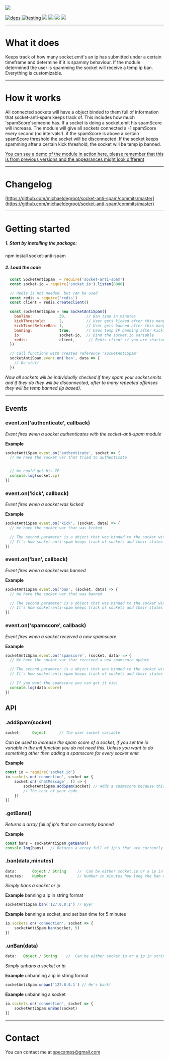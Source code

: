 [![](https://nodei.co/npm/socket-anti-spam.png?downloads=true&downloadRank=true&stars=true)](https://www.npmjs.com/package/socket-anti-spam)

[![](https://david-dm.org/michaeldegroot/socket-anti-spam.svg 'deps') ](https://david-dm.org/michaeldegroot/socket-anti-spam 'david-dm')
[![](https://travis-ci.org/michaeldegroot/socket-anti-spam.svg?branch=master 'testing') ](https://travis-ci.org/michaeldegroot/socket-anti-spam 'travis-ci')
[![](https://coveralls.io/repos/michaeldegroot/socket-anti-spam/badge.svg?branch=master&service=github)](https://coveralls.io/github/michaeldegroot/socket-anti-spam?branch=master)
![](https://img.shields.io/badge/Node-%3E%3D6.0-green.svg)
![](https://img.shields.io/npm/dt/socket-anti-spam.svg)
![](https://img.shields.io/npm/l/express.svg)
___
# What it does


Keeps track of how many socket.emit's an ip has submitted under a certain timeframe and determine if it is spammy behaviour.
If the module determined the user is spamming the socket will receive a temp ip ban. Everything is customizable.


___
# How it works
All connected sockets will have a object binded to them full of information that socket-anti-spam keeps track of.
This includes how much 'spamScore'someone has. If a socket is doing a socket.emit his spamScore will increase.
The module will give all sockets connected a -1 spamScore every second (no intervals!).
if the spamScore is above a certain spamScore threshold the socket will be disconnected.
If the socket keeps spamming after a certain kick threshold, the socket will be temp ip banned.


[You can see a demo of the module in action here, please remember that this is from previous versions and the appearances might look different](https://bitbucket.org/repo/kR4677/images/1013607973-socketspam.gif)
___
# Changelog


[https://github.com/michaeldegroot/socket-anti-spam/commits/master](https://github.com/michaeldegroot/socket-anti-spam/commits/master)
___
#  Getting started


##### 1. Start by installing the package:
  npm install socket-anti-spam

##### 2. Load the code

```javascript
  const SocketAntiSpam  = require('socket-anti-spam')
  const socket-io = require('socket.io').listen(8080)

  // Redis is not needed, but can be used
  const redis = require('redis')
  const client = redis.createClient()

  const socketAntiSpam = new SocketAntiSpam({
    banTime:            30,         // Ban time in minutes
    kickThreshold:      2,          // User gets kicked after this many spam score
    kickTimesBeforeBan: 1,          // User gets banned after this many kicks
    banning:            true,       // Uses temp IP banning after kickTimesBeforeBan
    io:                 socket-io,  // Bind the socket.io variable
    redis:              client,      // Redis client if you are sharing multiple servers
  })

  // Call functions with created reference 'socketAntiSpam'
  socketAntiSpam.event.on('ban', data => {
    // Do stuff
  })
````

_Now all sockets will be individually checked if they spam your socket.emits and if they do they will be disconnected, after to many repeated offenses they will be temp banned (ip based)._

___

## Events


###  event.on('authenticate', callback)
_Event fires when a socket authenticates with the socket-anti-spam module_

__Example__

````js
socketAntiSpam.event.on('authenticate', socket => {
  // We have the socket var that tried to authenticate


  // We could get his IP
  console.log(socket.ip)
})
````


###  event.on('kick', callback)
_Event fires when a socket was kicked_

__Example__

````js
socketAntiSpam.event.on('kick', (socket, data) => {
  // We have the socket var that was kicked

  // The second parameter is a object that was binded to the socket with some extra information
  // It's how socket-anti-spam keeps track of sockets and their states
})
````


###  event.on('ban', callback)
_Event fires when a socket was banned_

__Example__

````js
socketAntiSpam.event.on('ban', (socket, data) => {
  // We have the socket var that was banned

  // The second parameter is a object that was binded to the socket with some extra information
  // It's how socket-anti-spam keeps track of sockets and their states
})
````


###  event.on('spamscore', callback)
_Event fires when a socket received a new spamscore_

__Example__

````js
socketAntiSpam.event.on('spamscore', (socket, data) => {
  // We have the socket var that received a new spamscore update

  // The second parameter is a object that was binded to the socket with some extra information
  // It's how socket-anti-spam keeps track of sockets and their states

  // If you want the spamscore you can get it via:
  console.log(data.score)
})
````

## API


###  .addSpam(socket)
```js
socket:     Object      // The user socket variable
```
_Can be used to increase the spam score of a socket, if you set the io variable in the init function you do not need this. Unless you want to do something other then adding a spamscore for every socket emit_

__Example__

````js
const io = require('socket.io')
io.sockets.on('connection', socket => {
    socket.on('chatMessage', () => {
        socketAntiSpam.addSpam(socket) // Adds a spamscore because this socket sent a emit
        // The rest of your code
    })
})
````

###  .getBans()
_Returns a array full of ip's that are currently banned_

__Example__

````js
const bans = socketAntiSpam.getBans()
console.log(bans)   // Returns a array full of ip's that are currently banned
````
###  .ban(data,minutes)
```js
data:       Object / String     //  Can be either socket.ip or a ip in string format you want to ban
minutes:    Number              // Number in minutes how long the ban will be active, if not supplied default will be used (60)
```
_Simply bans a socket or ip_

__Example__ banning a ip in string format

````js
socketAntiSpam.ban('127.0.0.1') // Bye!
````

__Example__ banning a socket, and set ban time for 5 minutes

````js
io.sockets.on('connection', socket => {
    socketAntiSpam.ban(socket, 5)
})
````
###  .unBan(data)
```js
data:   Object / String    //  Can be either socket.ip or a ip in string format you want to unban
```
_Simply unbans a socket or ip_

__Example__ unbanning a ip in string format

````js
socketAntiSpam.unban('127.0.0.1') // He's back!
````

__Example__ unbanning a socket

````js
io.sockets.on('connection', socket => {
    socketAntiSpam.unBan(socket)
})
````

___
# Contact
You can contact me at specamps@gmail.com
